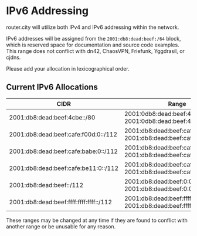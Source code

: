 # IPv6 Addressing

router.city will utilize both IPv4 and IPv6 addressing within the network.

IPv6 addresses will be assigned from the `2001:db8:dead:beef:/64` block, which is reserved space for documentation and source code examples. This range does not conflict with dn42, ChaosVPN, Friefunk, Yggdrasil, or cjdns.

Please add your allocation in lexicographical order.

## Current IPv6 Allocations

| CIDR                                    | Range                                                                        | User          |
| --------------------------------------- | ---------------------------------------------------------------------------- | ------------- |
| 2001:db8:dead:beef:4cbe::/80            | 2001:0db8:dead:beef:4cbe:0:0:0 - 2001:0db8:dead:beef:4cbe:ffff:ffff:ffff     | [Bandura Communications](https://byeob.de/)|
| 2001:db8:dead:beef:cafe:f00d:0::/112    | 2001:db8:dead:beef:cafe:f00d:0:0 - 2001:db8:dead:beef:cafe:f00d:0:ffff       | [Famicoman](https://github.com/Famicoman)|
| 2001:db8:dead:beef:cafe:babe:0::/112    | 2001:db8:dead:beef:cafe:babe:0:0 - 2001:db8:dead:beef:cafe:babe:0:ffff       | [mikenabhan](https://github.com/mikenabhan)|
| 2001:db8:dead:beef:cafe:be11:0::/112    | 2001:db8:dead:beef:cafe:be11:0:0 - 2001:db8:dead:beef:cafe:be11:0:ffff       | [darkdrgn2k](https://github.com/darkdrgn2k)|
| 2001:db8:dead:beef::/112                | 2001:db8:dead:beef:0:0:0:0 - 2001:db8:dead:beef:0:0:0:ffff                   | [brannondorsey](https://github.com/brannondorsey)|
| 2001:db8:dead:beef:ffff:ffff:ffff::/112 | 2001:db8:dead:beef:ffff:ffff:ffff:0 - 2001:db8:dead:beef:ffff:ffff:ffff:ffff | TEST RANGE    |

These ranges may be changed at any time if they are found to conflict with another range or be unusable for any reason.

